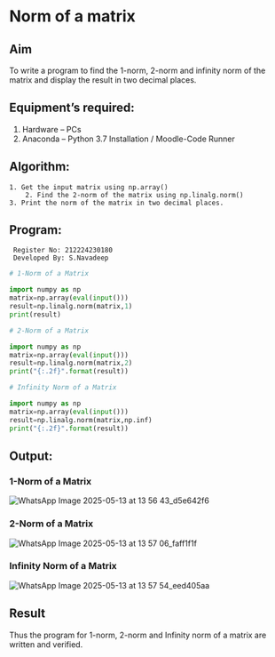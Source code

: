 # Norm of a matrix
## Aim
To write a program to find the 1-norm, 2-norm and infinity norm of the matrix and display the result in two decimal places.
## Equipment’s required:
1.	Hardware – PCs
2.	Anaconda – Python 3.7 Installation / Moodle-Code Runner
## Algorithm:
	1. Get the input matrix using np.array()   
        2. Find the 2-norm of the matrix using np.linalg.norm()
	3. Print the norm of the matrix in two decimal places.
## Program:
```
 Register No: 212224230180
 Developed By: S.Navadeep
```
```Python
# 1-Norm of a Matrix

import numpy as np
matrix=np.array(eval(input()))
result=np.linalg.norm(matrix,1)
print(result)

# 2-Norm of a Matrix

import numpy as np
matrix=np.array(eval(input()))
result=np.linalg.norm(matrix,2)
print("{:.2f}".format(result))

# Infinity Norm of a Matrix

import numpy as np
matrix=np.array(eval(input()))
result=np.linalg.norm(matrix,np.inf)
print("{:.2f}".format(result))
```

## Output:
### 1-Norm of a Matrix

![WhatsApp Image 2025-05-13 at 13 56 43_d5e642f6](https://github.com/user-attachments/assets/5c5191fb-8ef6-40f8-ada8-1030cd51e903)

### 2-Norm of a Matrix

![WhatsApp Image 2025-05-13 at 13 57 06_faff1f1f](https://github.com/user-attachments/assets/fc54f554-ce8c-4506-8383-881e89383d31)

### Infinity Norm of a Matrix

![WhatsApp Image 2025-05-13 at 13 57 54_eed405aa](https://github.com/user-attachments/assets/38a57010-9ba1-4c7c-9b92-f3310e25fa42)


## Result

Thus the program for 1-norm, 2-norm and Infinity norm of a matrix are written and verified.
